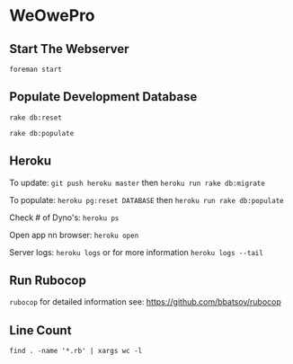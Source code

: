 # WeOwePro

## Start The Webserver
`foreman start`

## Populate Development Database

`rake db:reset`

`rake db:populate` 

## Heroku
To update: `git push heroku master` then `heroku run rake db:migrate`

To populate: `heroku pg:reset DATABASE` then `heroku run rake db:populate` 

Check # of Dyno's: `heroku ps`

Open app nn browser: `heroku open`

Server logs: `heroku logs` or for more information `heroku logs --tail`

## Run Rubocop

`rubocop` for detailed information see: https://github.com/bbatsov/rubocop

## Line Count
`find . -name '*.rb' | xargs wc -l`
